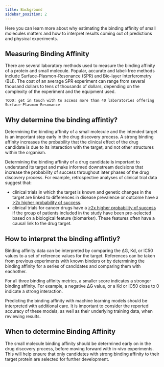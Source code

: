 ```yaml
---
title: Background
sidebar_position: 2
---
```


Here you can learn more about why estimating the binding affinity of small molecules matters and how to interpret results coming out of predictions and physical experiments. 

## Measuring Binding Affinity
There are several laboratory methods used to measure the binding affinity of a protein and small molecule. Popular, accurate and label-free methods include Surface-Plasmon-Resonance (SPR) and Bio-layer Interferometry (BLI). The cost of an average SPR experiment can range from several thousand dollars to tens of thousands of dollars, depending on the complexity of the experiment and the equipment used.

````
TODO: get in touch with to access more than 40 laboratories offering Surface-Plasmon-Resonance
````

## Why determine the binding affintiy? 
Determining the binding affinity of a small molecule and the intended target is an important step early in the drug discovery process. A strong binding affinity increases the probability that the clinical effect of the drug candidate is due to its interaction with the target, and not other structures within the organism. 

Determining the binding affinity of a drug candidate is important to understand its target and make informed downstream decisions that increase the probability of success throughout later phases of the drug discovery process. For example, retrospective analyses of clinical trial data suggest that: 
* clinical trials in which the target is known and genetic changes in the target are linked to differences in disease prevalence or outcome have a [>2x higher probability of success](https://journals.plos.org/plosgenetics/article?id=10.1371%2Fjournal.pgen.1008489).
* clinical trials for cancer drugs have a [>2x higher probability of success](https://globalforum.diaglobal.org/issue/may-2019/what-are-the-chances-of-getting-a-cancer-drug-approved/) if the group of patients included in the study have been pre-selected based on a biological feature (biomarker). These features often have a causal link to the drug target.

## How to interpret the binding affintiy? 
Binding affinity data can be interpreted by comparing the ΔG, Kd, or IC50 values to a set of reference values for the target. References can be taken from previous experiments with known binders or by determining the binding affinity for a series of candidates and comparing them with eachother.

For all three binding affinity metrics, a smaller score indicates a stronger binding affinity. For example, a negative ΔG value, or a Kd or IC50 close to 0 indicate a strong interaction.

Predicting the binding affinity with machine learning models should be interpreted with additional care. It is important to consider the reported accuracy of these models, as well as their underlying training data, when reviewing results.

## When to determine Binding Affinity
The small molecule binding affinity should be determined early on in the drug discovery process, before moving forward with in-vivo experiments. This will help ensure that only candidates with strong binding affinity to their target protein are selected for further development.

